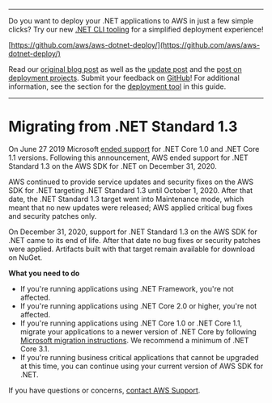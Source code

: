--------

Do you want to deploy your \.NET applications to AWS in just a few simple clicks? Try our new [\.NET CLI tooling](https://www.nuget.org/packages/AWS.Deploy.Tools) for a simplified deployment experience\!

 [https://github.com/aws/aws-dotnet-deploy/](https://github.com/aws/aws-dotnet-deploy/)

Read our [original blog post](https://aws.amazon.com/blogs/developer/reimagining-the-aws-net-deployment-experience/) as well as the [update post](https://aws.amazon.com/blogs/developer/update-new-net-deployment-experience/) and the [post on deployment projects](https://aws.amazon.com/blogs/developer/dotnet-deployment-projects/)\. Submit your feedback on [GitHub](https://github.com/aws/aws-dotnet-deploy)\! For additional information, see the section for the [deployment tool](https://docs.aws.amazon.com/sdk-for-net/v3/developer-guide/deployment-tool.html) in this guide\.

--------

# Migrating from \.NET Standard 1\.3<a name="migration-from-net-standard-1-3"></a>

On June 27 2019 Microsoft [ended support](https://devblogs.microsoft.com/dotnet/net-core-1-0-and-1-1-will-reach-end-of-life-on-june-27-2019/) for \.NET Core 1\.0 and \.NET Core 1\.1 versions\. Following this announcement, AWS ended support for \.NET Standard 1\.3 on the AWS SDK for \.NET on December 31, 2020\.

AWS continued to provide service updates and security fixes on the AWS SDK for \.NET targeting \.NET Standard 1\.3 until October 1, 2020\. After that date, the \.NET Standard 1\.3 target went into Maintenance mode, which meant that no new updates were released; AWS applied critical bug fixes and security patches only\.

On December 31, 2020, support for \.NET Standard 1\.3 on the AWS SDK for \.NET came to its end of life\. After that date no bug fixes or security patches were applied\. Artifacts built with that target remain available for download on NuGet\.

**What you need to do**
+ If you're running applications using \.NET Framework, you're not affected\.
+ If you're running applications using \.NET Core 2\.0 or higher, you're not affected\.
+ If you're running applications using \.NET Core 1\.0 or \.NET Core 1\.1, migrate your applications to a newer version of \.NET Core by following [Microsoft migration instructions](https://docs.microsoft.com/en-us/dotnet/core/migration/)\. We recommend a minimum of \.NET Core 3\.1\.
+ If you're running business critical applications that cannot be upgraded at this time, you can continue using your current version of AWS SDK for \.NET\.

If you have questions or concerns, [contact AWS Support](https://console.aws.amazon.com/support)\.